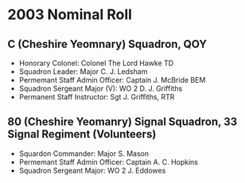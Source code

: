# 2003 Nominal Roll

## C (Cheshire Yeomnary) Squadron, QOY

* Honorary Colonel: Colonel The Lord Hawke TD
* Squadron Leader: Major C. J. Ledsham
* Permemant Staff Admin Officer: Captain J. McBride BEM
* Squadron Sergeant Major (V): WO 2 D. J. Griffiths
* Permanent Staff Instructor: Sgt J. Griffiths, RTR

## 80 (Cheshire Yeomanry) Signal Squadron, 33 Signal Regiment (Volunteers)

* Squardon Commander: Major S. Mason
* Permemant Staff Admin Officer: Captain A. C. Hopkins
* Squadron Sergeant Major: WO 2 J. Eddowes
